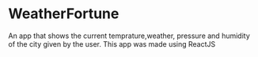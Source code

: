 # WeatherFortune
An app that shows the current temprature,weather, pressure and humidity of the city given by the user. This app was made using ReactJS
